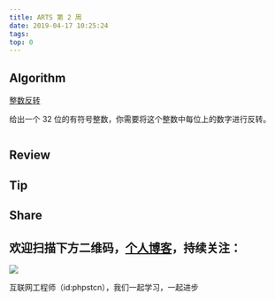 ```yaml
---
title: ARTS 第 2 周
date: 2019-04-17 10:25:24
tags:
top: 0
---
```


## Algorithm

[整数反转](https://leetcode-cn.com/problems/reverse-integer/ "整数反转")

给出一个 32 位的有符号整数，你需要将这个整数中每位上的数字进行反转。

```

```

## Review

## Tip

## Share

## 欢迎扫描下方二维码，[个人博客](https://www.phpst.cn)，持续关注：

![](https://ww1.sinaimg.cn/large/a616b9a4gy1g4xzv954a4j20760763yo.jpg)

互联网工程师（id:phpstcn），我们一起学习，一起进步
